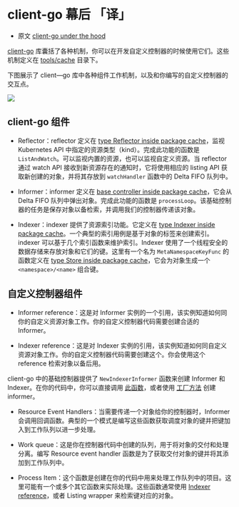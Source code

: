 # client-go 幕后 「译」

+ 原文 [client-go under the hood](https://github.com/kubernetes/sample-controller/blob/master/docs/controller-client-go.md)

[client-go](https://github.com/kubernetes/client-go/) 库囊括了各种机制，你可以在开发自定义控制器的时候使用它们。这些机制定义在 [tools/cache](https://github.com/kubernetes/client-go/tree/master/tools/cache) 目录下。

下图展示了 client—go 库中各种组件工作机制，以及和你编写的自定义控制器的交互点。

![](client-go-controller-interaction.jpeg)

## client-go 组件

+ Reflector：reflector 定义在 [type Reflector inside package cache](https://github.com/kubernetes/client-go/blob/master/tools/cache/reflector.go)，监视 Kubernetes API 中指定的资源类型（kind）。完成此功能的函数是 `ListAndWatch`。可以监视内置的资源，也可以监视自定义资源。当 reflector 通过 watch API 接收到新资源存在的通知时，它将使用相应的 listing API 获取新创建的对象，并将其存放到 `watchHandler` 函数中的 Delta FIFO 队列中。

+ Informer：informer 定义在 [base controller inside package cache](https://github.com/kubernetes/client-go/blob/master/tools/cache/controller.go)，它会从 Delta FIFO 队列中弹出对象。完成此功能的函数是 `processLoop`。该基础控制器的任务是保存对象以备检索，并调用我们的控制器传递该对象。

+ Indexer：indexer 提供了资源索引功能。它定义在 [type Indexer inside package cache](https://github.com/kubernetes/client-go/blob/master/tools/cache/controller.go)。一个典型的索引用例是基于对象的标签来创建索引。indexer 可以基于几个索引函数来维护索引。Indexer 使用了一个线程安全的数据存储来存放对象和它们的键。这里有一个名为 `MetaNamespaceKeyFunc` 的函数定义在 [type Store inside package cache](https://github.com/kubernetes/client-go/blob/master/tools/cache/store.go)，它会为对象生成一个 `<namespace>/<name>` 组合键。

## 自定义控制器组件

+ Informer reference：这是对 Informer 实例的一个引用，该实例知道如何同你的自定义资源对象工作。你的自定义控制器代码需要创建合适的 Informer。

+ Indexer reference：这是对 Indexer 实例的引用，该实例知道如何同自定义资源对象工作。你的自定义控制器代码需要创建这个。你会使用这个 reference 检索对象以备后用。

client-go 中的基础控制器提供了 `NewIndexerInformer` 函数来创建 Informer 和 Indexer。在你的代码中，你可以直接调用 [此函数](https://github.com/kubernetes/client-go/blob/master/examples/workqueue/main.go#L174)，或者使用 [工厂方法](https://github.com/kubernetes/sample-controller/blob/master/main.go#L61) 创建 informer。

+ Resource Event Handlers：当需要传递一个对象给你的控制器时，Informer 会调用回调函数。典型的一个模式是编写这些函数获取调度对象的键并把键加入到工作队列以进一步处理。

+ Work queue：这是你在控制器代码中创建的队列，用于将对象的交付和处理分离。编写 Resource event handler 函数是为了获取交付对象的键并将其添加到工作队列中。

+ Process Item：这个函数是创建在你的代码中用来处理工作队列中的项目。这里可能有一个或多个其它函数来实际处理。这些函数通常使用 [Indexer reference](https://github.com/kubernetes/client-go/blob/master/examples/workqueue/main.go#L73)，或者 Listing wrapper 来检索键对应的对象。
